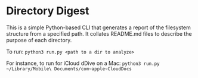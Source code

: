 # Directory Digest

This is a simple Python-based CLI that generates a report of the filesystem structure from a specified path.
It collates README.md files to describe the purpose of each directory.

To run:
`python3 run.py <path to a dir to analyze>`

For instance, to run for iCloud dDive on a Mac: 
`python3 run.py ~/Library/Mobile\ Documents/com~apple~CloudDocs`